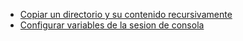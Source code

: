 - [Copiar un directorio y su contenido recursivamente](https://github.com/ronald0009/Leeme/blob/master/cmd001.bat)
- [Configurar variables de la sesion de consola](https://github.com/ronald0009/Leeme/blob/master/cmd002.bat)
